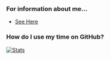 ### For information about me...
* [See Here](https://github.com/broken-admin/broken-admin/)

### How do I use my time on GitHub?
[![Stats](https://github-readme-stats.vercel.app/api?username=broken-admin&show_icons=true&theme=tokyonight&count_private=false)](https://github.com/anuraghazra/github-readme-stats)
